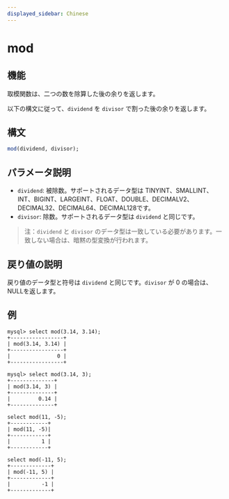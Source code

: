 ```yaml
---
displayed_sidebar: Chinese
---
```


# mod

## 機能

取模関数は、二つの数を除算した後の余りを返します。

以下の構文に従って、`dividend` を `divisor` で割った後の余りを返します。

## 構文

```Haskell
mod(dividend, divisor);
```

## パラメータ説明

- `dividend`: 被除数。サポートされるデータ型は TINYINT、SMALLINT、INT、BIGINT、LARGEINT、FLOAT、DOUBLE、DECIMALV2、DECIMAL32、DECIMAL64、DECIMAL128です。
- `divisor`: 除数。サポートされるデータ型は `dividend` と同じです。

> 注：`dividend` と `divisor` のデータ型は一致している必要があります。一致しない場合は、暗黙の型変換が行われます。

## 戻り値の説明

戻り値のデータ型と符号は `dividend` と同じです。`divisor` が 0 の場合は、NULLを返します。

## 例

```Plain
mysql> select mod(3.14, 3.14);
+-----------------+
| mod(3.14, 3.14) |
+-----------------+
|               0 |
+-----------------+

mysql> select mod(3.14, 3);
+--------------+
| mod(3.14, 3) |
+--------------+
|         0.14 |
+--------------+

select mod(11, -5);
+------------+
| mod(11, -5)|
+------------+
|          1 |
+------------+

select mod(-11, 5);
+-------------+
| mod(-11, 5) |
+-------------+
|          -1 |
+-------------+
```
